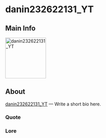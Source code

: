 # danin232622131_YT

## Main Info
<img class="" src="https://tr.rbxcdn.com/30DAY-AvatarHeadshot-0E2871C3512196392939C63E5D2DC5AF-Png/420/420/AvatarHeadshot/Png/noFilter" alt="danin232622131_YT" style="width:128px;height:128px;">

## About
[danin232622131_YT](https://www.roblox.com/users/1580774543/profile) — Write a short bio here.

### Quote
<!-- Add a quote here -->

### Lore
<!-- Add lore here -->
